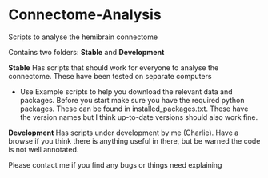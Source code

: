 # Connectome-Analysis
Scripts to analyse the hemibrain connectome

Contains two folders: **Stable** and **Development**

**Stable** 
Has scripts that should work for everyone to analyse the connectome. These have been tested on separate computers
- Use Example scripts to help you download the relevant data and packages. 
Before you start make sure you have the required python packages. These can be found in installed_packages.txt. These have the version names but I think up-to-date versions should also work fine.

**Development**
Has scripts under development by me (Charlie). Have a browse if you think there is anything useful in there, but be warned the code is not well annotated.

Please contact me if you find any bugs or things need explaining
